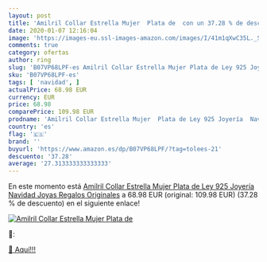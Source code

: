 ```yaml
---
layout: post
title: 'Amilril Collar Estrella Mujer  Plata de  con un 37.28 % de descuento'
date: 2020-01-07 12:16:04
image: 'https://images-eu.ssl-images-amazon.com/images/I/41m1qXwC35L._SL200_.jpg'
comments: true
category: ofertas
author: ring
slug: 'B07VP68LPF-es Amilril Collar Estrella Mujer Plata de Ley 925 Joyería...'
sku: 'B07VP68LPF-es'
tags: [ 'navidad', ]
actualPrice: 68.98 EUR
currency: EUR
price: 68.98
comparePrice: 109.98 EUR
prodname: 'Amilril Collar Estrella Mujer  Plata de Ley 925 Joyería  Navidad Joyas Regalos Originales'
country: 'es'
flag: '🇪🇸'
brand: ''
buyurl: 'https://www.amazon.es/dp/B07VP68LPF/?tag=tolees-21'
descuento: '37.28'
average: '27.313333333333333'
---
```


En este momento está [Amilril Collar Estrella Mujer  Plata de Ley 925 Joyería  Navidad Joyas Regalos Originales](https://www.amazon.es/dp/B07VP68LPF/?tag=tolees-21) a 68.98 EUR (original: 109.98 EUR) (37.28 %  de descuento) en el siguiente enlace!

[![Amilril Collar Estrella Mujer  Plata de ](https://images-eu.ssl-images-amazon.com/images/I/41m1qXwC35L._SL200_.jpg)](https://www.amazon.es/dp/B07VP68LPF/?tag=tolees-21)

🔎:


[🛒 Aquí!!!](https://www.amazon.es/dp/B07VP68LPF/?tag=tolees-21)
